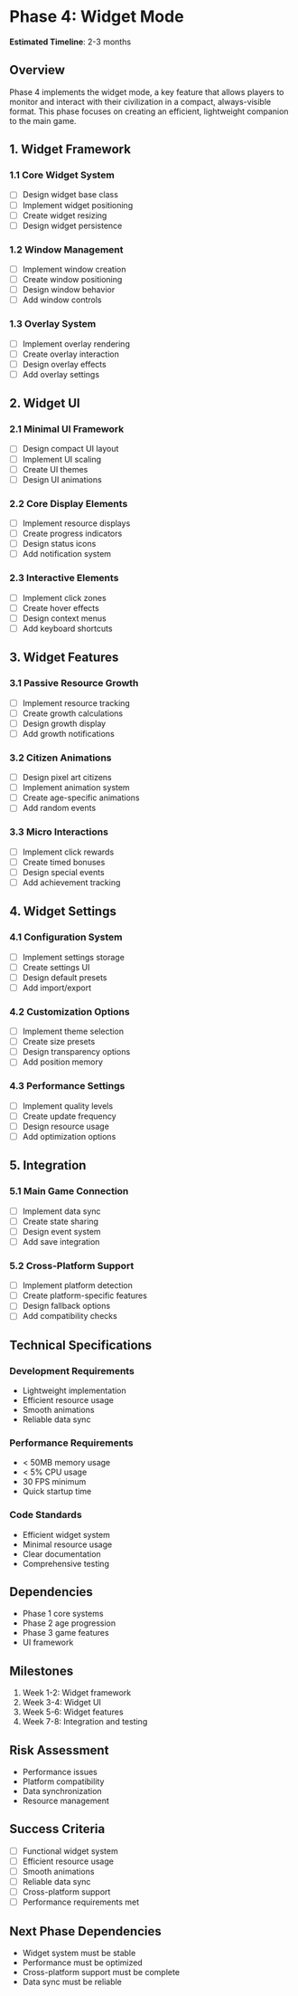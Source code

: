 # Phase 4: Widget Mode
**Estimated Timeline**: 2-3 months

## Overview
Phase 4 implements the widget mode, a key feature that allows players to monitor and interact with their civilization in a compact, always-visible format. This phase focuses on creating an efficient, lightweight companion to the main game.

## 1. Widget Framework

### 1.1 Core Widget System
- [ ] Design widget base class
- [ ] Implement widget positioning
- [ ] Create widget resizing
- [ ] Design widget persistence

### 1.2 Window Management
- [ ] Implement window creation
- [ ] Create window positioning
- [ ] Design window behavior
- [ ] Add window controls

### 1.3 Overlay System
- [ ] Implement overlay rendering
- [ ] Create overlay interaction
- [ ] Design overlay effects
- [ ] Add overlay settings

## 2. Widget UI

### 2.1 Minimal UI Framework
- [ ] Design compact UI layout
- [ ] Implement UI scaling
- [ ] Create UI themes
- [ ] Design UI animations

### 2.2 Core Display Elements
- [ ] Implement resource displays
- [ ] Create progress indicators
- [ ] Design status icons
- [ ] Add notification system

### 2.3 Interactive Elements
- [ ] Implement click zones
- [ ] Create hover effects
- [ ] Design context menus
- [ ] Add keyboard shortcuts

## 3. Widget Features

### 3.1 Passive Resource Growth
- [ ] Implement resource tracking
- [ ] Create growth calculations
- [ ] Design growth display
- [ ] Add growth notifications

### 3.2 Citizen Animations
- [ ] Design pixel art citizens
- [ ] Implement animation system
- [ ] Create age-specific animations
- [ ] Add random events

### 3.3 Micro Interactions
- [ ] Implement click rewards
- [ ] Create timed bonuses
- [ ] Design special events
- [ ] Add achievement tracking

## 4. Widget Settings

### 4.1 Configuration System
- [ ] Implement settings storage
- [ ] Create settings UI
- [ ] Design default presets
- [ ] Add import/export

### 4.2 Customization Options
- [ ] Implement theme selection
- [ ] Create size presets
- [ ] Design transparency options
- [ ] Add position memory

### 4.3 Performance Settings
- [ ] Implement quality levels
- [ ] Create update frequency
- [ ] Design resource usage
- [ ] Add optimization options

## 5. Integration

### 5.1 Main Game Connection
- [ ] Implement data sync
- [ ] Create state sharing
- [ ] Design event system
- [ ] Add save integration

### 5.2 Cross-Platform Support
- [ ] Implement platform detection
- [ ] Create platform-specific features
- [ ] Design fallback options
- [ ] Add compatibility checks

## Technical Specifications

### Development Requirements
- Lightweight implementation
- Efficient resource usage
- Smooth animations
- Reliable data sync

### Performance Requirements
- < 50MB memory usage
- < 5% CPU usage
- 30 FPS minimum
- Quick startup time

### Code Standards
- Efficient widget system
- Minimal resource usage
- Clear documentation
- Comprehensive testing

## Dependencies
- Phase 1 core systems
- Phase 2 age progression
- Phase 3 game features
- UI framework

## Milestones
1. Week 1-2: Widget framework
2. Week 3-4: Widget UI
3. Week 5-6: Widget features
4. Week 7-8: Integration and testing

## Risk Assessment
- Performance issues
- Platform compatibility
- Data synchronization
- Resource management

## Success Criteria
- [ ] Functional widget system
- [ ] Efficient resource usage
- [ ] Smooth animations
- [ ] Reliable data sync
- [ ] Cross-platform support
- [ ] Performance requirements met

## Next Phase Dependencies
- Widget system must be stable
- Performance must be optimized
- Cross-platform support must be complete
- Data sync must be reliable 